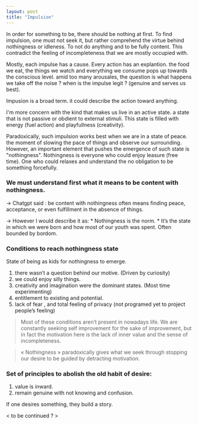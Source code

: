```yaml
---
layout: post
title: "Impulsion"
---
```


<!-- ![state of nothingness with pure impulses floating around the soul- generated by DALL·E 3](/assets/emerginglight_child.png) -->

In order for something to be, there should be nothing at first. To find impulsion, one must not seek it, but rather comprehend the virtue behind nothingness or idleness. To not do anything and to be fully content. This contradict the feeling of incompleteness that we are mostly occupied with.

Mostly, each impulse has a cause. Every action has an explantion. the food we eat, the things we watch and everything we consume pops up towards the conscious level. amid too many arousales, the question is what happens we take off the noise ? when is the impulse legit ? (genuine and serves us best).

Impusion is a broad term. it could describe the action toward anything.

I'm more concern with the kind that makes us live in an active state. a state that is not passive or obdient to external stimuli. This state is filled with energy (fuel action) and playfullness (creativity).

Paradoxically, such impulsion works best when we are in a state of peace. the moment of slowing the pace of things and observe our surrounding. However, an important element that pushes the emergence of such state is "nothingness". Nothingness is everyone who could enjoy leasure (free time). One who could relaxes and understand the no obligation to be something forcefully.

### We must understand first what it means to be content with nothingness.

-> Chatgpt said : be content with nothingness often means finding peace, acceptance, or even fulfillment in the absence of things.

-> However I would describe it as:
    * Nothingness is the norm.
    * It’s the state in which we were born and how most of our youth was spent. Often bounded by bordom.

### Conditions to reach nothingness state

State of being as kids for nothingness to emerge.
1. there wasn’t a question behind our motive. (Driven by curiosity)
2. we could enjoy silly things.
3. creativity and imagination were the dominant states. (Most time experimenting)
4. entitlement to existing and potential.
5. lack of fear , and total feeling of privacy (not programed yet to project people’s feeling)

> Most of these conditions aren’t present in nowadays life. We are constantly seeking self improvement for the sake of improvement, but in fact the motivation here is the lack of inner value and the sense of incompleteness.    

> « Nothingness » paradoxically gives what we seek through stopping our desire to be guided by detracting motivation.

### Set of principles to abolish the old habit of desire:
1. value is inward.
2. remain genuine with not knowing and confusion.

If one desires something, they build a story. 


< to be continued ? >
